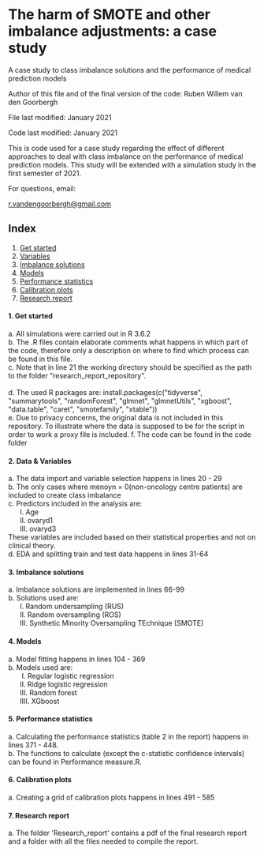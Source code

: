 # The harm of SMOTE and other imbalance adjustments: a case study
 A case study to class imbalance solutions and the performance of medical prediction models

Author of this file and of the final version of the code: Ruben Willem van den Goorbergh

File last modified: January 2021

Code last modified: January 2021

This is code used for a case study regarding the effect of different approaches to deal with class imbalance on the performance of medical prediction models. This study will be extended with a simulation study in the first semester of 2021.

For questions, email:

r.vandengoorbergh@gmail.com

## Index
1. [Get started](#start)
2. [Variables](#variables)
3. [Imbalance solutions](#imbalance)
4. [Models](#models)
5. [Performance statistics](#performance)
6. [Calibration plots](#calibration)
7. [Research report](#report)

#### 1. Get started <a name="start"></a>
 a. All simulations were carried out in R 3.6.2<br /> 
 b. The .R files contain elaborate comments what happens in which part of the code, therefore only a description on where to find which process can be found in this file. <br />
 c. Note that in line 21 the working directory should be specified as the path to the folder "research_report_repository".<br />  
 d. The used R packages are: install.packages(c("tidyverse", "summarytools", "randomForest", "glmnet", "glmnetUtils", "xgboost", "data.table", "caret", "smotefamily", "xtable")) <br /> 
 e. Due to privacy concerns, the original data is not included in this repository. To illustrate where the data is supposed to be for the script in order to work  a proxy file is included. 
 f. The code can be found in the code folder

#### 2. Data & Variables <a name="variables"></a>
a. The data import and variable selection happens in lines 20 - 29<br />
b. The only cases where menoyn = 0(non-oncology centre patients) are included to create class imbalance<br />
c. Predictors included in the analysis are:<br />
    &nbsp;&nbsp;&nbsp;&nbsp;&nbsp;&nbsp;I. Age<br />
    &nbsp;&nbsp;&nbsp;&nbsp;&nbsp;&nbsp;II. ovaryd1<br />
    &nbsp;&nbsp;&nbsp;&nbsp;&nbsp;&nbsp;III. ovaryd3<br />
 These variables are included based on their statistical properties and not on clinical theory.<br /> 
 d. EDA and splitting train and test data happens in lines 31-64

 #### 3. Imbalance solutions <a name="imbalance"></a>
 a. Imbalance solutions are implemented in lines 66-99<br />
 b. Solutions used are:<br />
   &nbsp;&nbsp;&nbsp;&nbsp;&nbsp;&nbsp;I. Random undersampling (RUS)<br />
   &nbsp;&nbsp;&nbsp;&nbsp;&nbsp;&nbsp;II. Random oversampling (ROS)<br />
   &nbsp;&nbsp;&nbsp;&nbsp;&nbsp;&nbsp;III. Synthetic Minority Oversampling TEchnique (SMOTE)
 
 #### 4. Models <a name="models"></a>
 a. Model fitting happens in lines 104 - 369<br />
 b. Models used are:<br />
  &nbsp;&nbsp;&nbsp;&nbsp;&nbsp;&nbsp; I. Regular logistic regression<br />
  &nbsp;&nbsp;&nbsp;&nbsp;&nbsp;&nbsp;II. Ridge logistic regression<br />
  &nbsp;&nbsp;&nbsp;&nbsp;&nbsp;&nbsp;III. Random forest<br />
  &nbsp;&nbsp;&nbsp;&nbsp;&nbsp;&nbsp;IIII. XGboost
 
 #### 5. Performance statistics <a name="performance"></a>
 a. Calculating the performance statistics (table 2 in the report) happens in lines 371 - 448.<br />
 b. The functions to calculate (except the c-statistic confidence intervals) can be found in Performance measure.R.
 
 #### 6. Calibration plots <a name="calibration"></a>
 a. Creating a grid of calibration plots happens in lines 491 - 585
 
 #### 7. Research report <a name="report"></a>
 a. The folder 'Research_report' contains a pdf of the final research report and a folder with all the files needed to compile the report.
